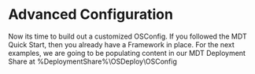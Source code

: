 # Advanced Configuration

Now its time to build out a customized OSConfig.  If you followed the MDT Quick Start, then you already have a Framework in place.  For the next examples, we are going to be populating content in our MDT Deployment Share at %DeploymentShare%\OSDeploy\OSConfig